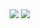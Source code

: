 <img src="https://capsule-render.vercel.app/api?type=rounded&color=7BD1D2&height=150&section=header&text=Welcome%20&fontSize=50&fontColor=FFFFFF&fontAlign=70" />
<img src="https://capsule-render.vercel.app/api?type=venom&color=BA8FBF&height=300&section=header&text=hyewon's%20gitHub&fontSize=90" />

